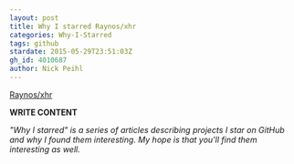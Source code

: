 ```yaml
---
layout: post
title: Why I starred Raynos/xhr
categories: Why-I-Starred
tags: github
stardate: 2015-05-29T23:51:03Z
gh_id: 4010687
author: Nick Peihl
---
```


[Raynos/xhr](star.repo.html_url)

**WRITE CONTENT**

*"Why I starred" is a series of articles describing projects I star on GitHub and why I found them interesting. My hope is that you'll find them interesting as well.*


